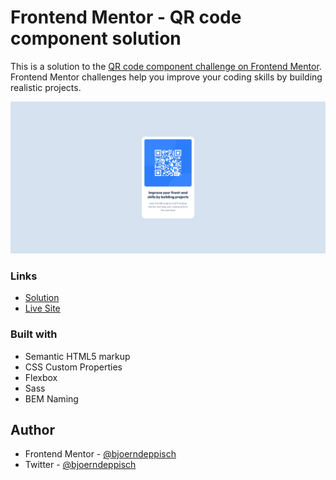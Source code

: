 # Frontend Mentor - QR code component solution

This is a solution to the [QR code component challenge on Frontend Mentor](https://www.frontendmentor.io/challenges/qr-code-component-iux_sIO_H). Frontend Mentor challenges help you improve your coding skills by building realistic projects. 



![Screenshot](./info/screenshot.png)



### Links

- [Solution](https://www.frontendmentor.io/solutions/qr-code-component-sass-bem-flexbox-css-custom-properties-R-vffA82ZF)
- [Live Site](https://bjoerndeppisch-fem-qr-code-component.netlify.app/)

### Built with

- Semantic HTML5 markup
- CSS Custom Properties
- Flexbox
- Sass
- BEM Naming

## Author

- Frontend Mentor - [@bjoerndeppisch](https://www.frontendmentor.io/profile/bjoerndeppisch)
- Twitter - [@bjoerndeppisch](https://twitter.com/bjoerndeppisch)

